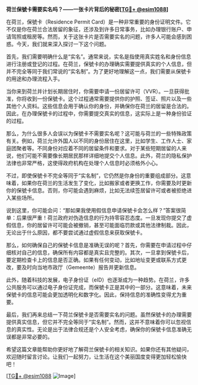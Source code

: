 **荷兰保號卡需要实名吗？——一张卡片背后的秘密[[TG💪+ @esim1088](https://t.me/s/esim1088)]**

在荷兰，保號卡（Residence Permit Card）是一种非常重要的身份证明文件。它不仅是你在荷兰合法居留的象征，还涉及到许多日常事务，比如办理银行账户、申请驾照或租房等。然而，关于这张卡片是否需要实名的问题，许多人可能会感到困惑。今天，我们就来深入探讨一下这个问题。

首先，我们需要明确什么是“实名”。通常来说，实名是指使用真实姓名和身份信息进行注册或登记的过程。在荷兰，保號卡的办理确实需要提供真实的个人信息，但并不完全等同于我们常说的“实名制”。为了更好地理解这一点，我们需要从保號卡的用途和办理流程入手。

当你来到荷兰并计划长期居住时，你需要申请一份居留许可（VVR）。一旦获得批准，你将收到一份保號卡。这个过程通常需要提供你的护照、签证、照片以及一些其他个人资料。这些信息会用于确认你的身份，并确保你在荷兰的居留是合法的。因此，在办理保號卡的过程中，你需要提交真实的信息，这实际上是一种身份验证的过程。

那么，为什么很多人会误以为保號卡不需要实名呢？这可能与荷兰的一些特殊政策有关。例如，荷兰允许外国人以不同的身份居住在这里，比如学生、工作人士、家庭团聚者等。不同身份对应着不同的居留条件和要求。对于某些短期居留的人来说，他们可能不需要像长期居民那样详细地提交个人信息。此外，荷兰的隐私保护法律也非常严格，这使得政府机构在处理个人信息时必须格外小心。

不过，即使保號卡不完全等同于“实名制”，它仍然是你身份的重要组成部分。这意味着，如果你在荷兰的生活发生了变化，比如搬家或者更换工作，你需要及时更新你的保號卡信息。否则，你可能会遇到麻烦，比如无法续签居留许可或者被拒绝进入某些场所。

说到这里，你可能会问：“那如果我使用假信息申请保號卡会怎么样？”答案很简单：后果很严重！荷兰政府对伪造信息的行为持零容忍态度。一旦发现你提交了虚假信息，你的居留许可可能会被撤销，甚至可能面临罚款或其他法律制裁。因此，无论出于什么原因，都不要尝试通过虚假信息来获取保號卡。

那么，如何确保自己的保號卡信息是准确无误的呢？首先，你需要在申请过程中仔细核对自己的信息，确保所有内容都是真实且完整的。其次，一旦拿到保號卡后，要定期检查卡上的信息是否正确。如果有任何变动，比如地址变更或联系方式更改，要及时向当地市政厅（Gemeente）报告并更新信息。

此外，随着科技的发展，电子身份证（eID）也逐渐成为一种趋势。在荷兰，许多公共服务可以通过电子身份证完成，而保號卡正是其中的一部分。这意味着，未来保號卡的信息可能会更加透明化和数字化。因此，保持信息的准确性变得尤为重要。

最后，我们再来总结一下荷兰保號卡是否需要实名的问题。虽然保號卡的办理需要提供真实信息，但它并不完全等同于“实名制”。然而，这并不意味着你可以忽视信息的真实性。无论是出于法律合规还是个人安全考虑，确保你的保號卡信息准确无误都是非常必要的。

希望这篇文章能帮助你更好地了解荷兰保號卡的相关知识。如果你还有其他疑问，欢迎随时留言讨论。让我们一起努力，让生活在这个美丽国度变得更加轻松愉快吧！

[[TG💪+ @esim1088](https://t.me/s/esim1088) ![Image](https://i.postimg.cc/4NQfJmqS/Snipaste-2025-05-13-00-14-12.png)]